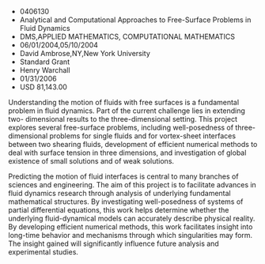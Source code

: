 
* 0406130
* Analytical and Computational Approaches to Free-Surface Problems in Fluid Dynamics
* DMS,APPLIED MATHEMATICS, COMPUTATIONAL MATHEMATICS
* 06/01/2004,05/10/2004
* David Ambrose,NY,New York University
* Standard Grant
* Henry Warchall
* 01/31/2006
* USD 81,143.00

Understanding the motion of fluids with free surfaces is a fundamental problem
in fluid dynamics. Part of the current challenge lies in extending two-
dimensional results to the three-dimensional setting. This project explores
several free-surface problems, including well-posedness of three-dimensional
problems for single fluids and for vortex-sheet interfaces between two shearing
fluids, development of efficient numerical methods to deal with surface tension
in three dimensions, and investigation of global existence of small solutions
and of weak solutions.

Predicting the motion of fluid interfaces is central to many branches of
sciences and engineering. The aim of this project is to facilitate advances in
fluid dynamics research through analysis of underlying fundamental mathematical
structures. By investigating well-posedness of systems of partial differential
equations, this work helps determine whether the underlying fluid-dynamical
models can accurately describe physical reality. By developing efficient
numerical methods, this work facilitates insight into long-time behavior and
mechanisms through which singularities may form. The insight gained will
significantly influence future analysis and experimental studies.
